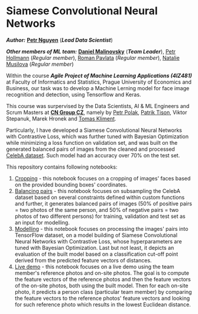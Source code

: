 # Siamese Convolutional Neural Networks

_**Author:**_ [**Petr Nguyen**](https://www.linkedin.com/in/petr-ngn) (_**Lead Data Scientist**_)

_**Other members of ML team:**_ [**Daniel Malinovsky**](https://www.linkedin.com/in/daniel-malinovsky-88b162198) (_**Team Leader**_), [Petr Hollmann](https://www.linkedin.com/in/petr-hollmann-3583aa208) (_Regular member_), [Roman Pavlata](https://www.linkedin.com/in/roman-pavlata-a3b602161) (_Regular member_), [Natalie Musilova](https://www.linkedin.com/in/natálie-musilová-3b98287a) (_Regular member_)

Within the course __*Agile Project of Machine Learning Applications (4IZ481)*__ at Faculty of Informatics and Statistics, Prague University of Economics and Business, our task was to develop a Machine Lerning model for face image recognition and detection, using Tensorflow and Keras.

This course was surpervised by the Data Scientists, AI & ML Engineers and Scrum Masters at [**CN Group CZ**](https://www.linkedin.com/company/cngroup-dk), namely by [Petr Polak](https://www.linkedin.com/in/87petrpolak), [Patrik Tison](https://www.linkedin.com/in/patriktison), Viktor Stepanuk, Marek Hronek and [Tomas Kliment](https://www.linkedin.com/in/tomáš-kliment-b74120196).

Particularly, I have developed a Siamese Convolutional Neural Networks with Contrastive Loss, which was further tuned with Bayesian Optimization while minimizing a loss function on validation set, and was built on the generated balanced pairs of images from the cleaned and processed [CelebA dataset](https://mmlab.ie.cuhk.edu.hk/projects/CelebA.html). Such model had an accuracy over 70% on the test set.



This repository contains following notebooks:
1) [Cropping](https://github.com/petr-ngn/ML_Siamese_Neural_Networks/blob/main/01_Cropping.ipynb) - this notebook focuses on a cropping of images' faces based on the provided bounding boxes' coordinates.
2) [Balancing pairs](https://github.com/petr-ngn/ML_Siamese_Neural_Networks/blob/main/02_Balanced_pairs.ipynb) - this notebook focuses on subsampling the CelebA dataset based on several constraints defined within custom functions and further, it generates balanced pairs of images (50% of positive pairs = two photos of the same person, and 50% of negative pairs = two photos of two different persons) for training, validation and test set as an input for modelling.
3) [Modelling](https://github.com/petr-ngn/ML_Siamese_Neural_Networks/blob/main/03_Modelling.ipynb) - this notebook focuses on processing the images' pairs into TensorFlow dataset, on a model building of Siamese Convolutional Neural Networks with Contrastive Loss, whose hyperparameters are tuned with Bayesian Optimization. Last but not least, it depicts an evaluation of the built model based on a classification cut-off point derived from the predicted feature vectors of distances.
4) [Live demo](https://github.com/petr-ngn/ML_Siamese_Neural_Networks/blob/main/04_Live_demo.ipynb) - this notebook focuses on a live demo using the team member's reference photos and on-site photos. The goal is to compute the feature vectors of the reference photos and then the feature vectors of the on-site photos, both using the built model. Then for each on-site photo, it predicts a person class (particular team member) by comparing the feature vectors to the reference photos' feature vectors and looking for such reference photo which results in the lowest Euclidean distance.
